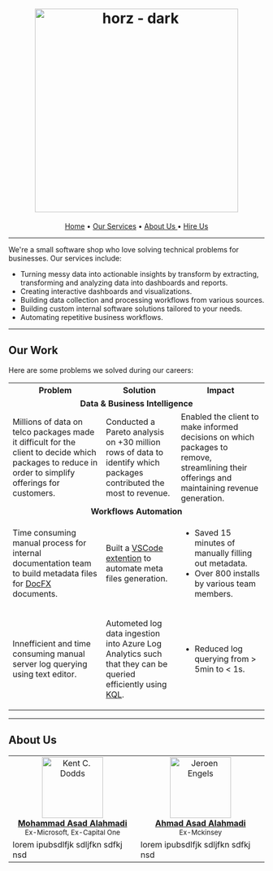 <h1 align="center">
    <a href="https://github.com/EnoTeq">
    <img width="400" alt="horz - dark" src="https://user-images.githubusercontent.com/3461501/227721338-30ce3246-6df4-4f1a-9996-29a4edd5c9dd.png">
    </a>
</h1>

<!-- <div id="badges" align="center">
  <a href="your-linkedin-URL">
    <img src="https://img.shields.io/badge/LinkedIn-blue?style=for-the-badge&logo=linkedin&logoColor=white" alt="LinkedIn Badge"/>
  </a>
  <a href="your-youtube-URL">
    <img src="https://img.shields.io/badge/YouTube-red?style=for-the-badge&logo=youtube&logoColor=white" alt="Youtube Badge"/>
  </a>
  <a href="your-twitter-URL">
    <img src="https://img.shields.io/badge/Twitter-blue?style=for-the-badge&logo=twitter&logoColor=white" alt="Twitter Badge"/>
  </a>
</div> -->


<p align="center">
  <a href="https://warp.dev">Home</a>
  •
 <a href="https://warp.dev/warp-ai">Our Services</a>
  •
  <a href="https://warp.dev/warp-ai">About Us </a>
  •
  <a href="https://warp.dev/blog">Hire Us</a>
</p>

---

We're a small software shop who love solving technical problems for businesses. Our services include:
* Turning messy data into actionable insights by transform by extracting, transforming and analyzing data into dashboards and reports.
* Creating interactive dashboards and visualizations.
* Building data collection and processing workflows from various sources.
* Building custom internal software solutions tailored to your needs.
* Automating repetitive business workflows.

---

## Our Work

Here are some problems we solved during our careers:

<table>
  <tr>
    <th>Problem</th>
    <th>Solution</th>
    <th>Impact</th>
  </tr>
  <tr><td colspan="3" align="center"><b>Data & Business Intelligence</b></td></tr>
<tr>
    <td>Millions of data on telco packages made it difficult for the client to decide which packages to reduce in order to simplify offerings for customers.</td>
<td>Conducted a Pareto analysis on +30 million rows of data to identify which packages contributed the most to revenue.	</td>
<td>Enabled the client to make informed decisions on which packages to remove, streamlining their offerings and maintaining revenue generation.</td>
  </tr>
  <tr><td colspan="3" align="center"><b>Workflows Automation</b></td></tr>
  <tr>
    <td>

Time consuming manual process for internal documentation team to build metadata files for [DocFX](https://dotnet.github.io/docfx/) documents.
</td>
<td>

Built a [VSCode extention](https://marketplace.visualstudio.com/items?itemName=MomoNet.docfx-toc-generator) to automate meta files generation.</td>
<td>

* Saved 15 minutes of manually filling out metadata.
* Over 800 installs by various team members.</td>
  </tr>
  <tr>
    <td>Innefficient and time consuming manual server log querying using text editor.</td>
<td>

Autometed log data ingestion into Azure Log Analytics such that they can be queried efficiently using [KQL](https://learn.microsoft.com/en-us/azure/data-explorer/kusto/query/).</td>
<td>

* Reduced log querying from > 5min to < 1s.</td>
  </tr>
</table>

---

## About Us

<table>
  <tbody>
    <tr>
      <td align="center"><a href="https://github.com/AlahmadiQ8"><img src="https://avatars.githubusercontent.com/u/3461501?v=3?s=100" width="120px;" alt="Kent C. Dodds"/><br /><b>Mohammad Asad Alahmadi</b></a><br /><sub>Ex-Microsoft, Ex-Capital One</sub></td>
      <td align="center"><a href="https://github.com/jfmengels"><img src="https://avatars.githubusercontent.com/u/3869412?v=3?s=100" width="120px;" alt="Jeroen Engels"/><br /><b>Ahmad Asad Alahmadi</b></a><br /><sub>Ex-Mckinsey</sub></td>
    </tr>
    <tr>
      <td>lorem ipubsdlfjk sdljfkn sdfkj nsd </td>
      <td>lorem ipubsdlfjk sdljfkn sdfkj nsd </td>
    </tr>
  </tbody>
</table>

<!-- <div>

  <img src="https://cdn.jsdelivr.net/gh/devicons/devicon/icons/react/react-original.svg" title="React" alt="React" width="40" height="40"/>
  &nbsp;<img src="https://cdn.jsdelivr.net/gh/devicons/devicon/icons/nextjs/nextjs-original.svg" width="40" height="40"/>
  &nbsp;
  <img src="https://github.com/devicons/devicon/blob/master/icons/materialui/materialui-original.svg" title="Material UI" alt="Material UI" width="40" height="40"/>&nbsp;
  <img src="https://github.com/devicons/devicon/blob/master/icons/flutter/flutter-original.svg" title="Flutter" alt="Flutter" width="40" height="40"/>&nbsp;
  <img src="https://github.com/devicons/devicon/blob/master/icons/redux/redux-original.svg" title="Redux" alt="Redux " width="40" height="40"/>&nbsp;
  <img src="https://github.com/devicons/devicon/blob/master/icons/css3/css3-plain-wordmark.svg"  title="CSS3" alt="CSS" width="40" height="40"/>&nbsp;
  <img src="https://github.com/devicons/devicon/blob/master/icons/html5/html5-original.svg" title="HTML5" alt="HTML" width="40" height="40"/>&nbsp;
  <img src="https://github.com/devicons/devicon/blob/master/icons/javascript/javascript-original.svg" title="JavaScript" alt="JavaScript" width="40" height="40"/>&nbsp;
  <img src="https://github.com/devicons/devicon/blob/master/icons/firebase/firebase-plain-wordmark.svg" title="Firebase" alt="Firebase" width="40" height="40"/>&nbsp;
  <img src="https://github.com/devicons/devicon/blob/master/icons/gatsby/gatsby-original.svg" title="Gatsby"  alt="Gatsby" width="40" height="40"/>&nbsp;
  <img src="https://github.com/devicons/devicon/blob/master/icons/mysql/mysql-original-wordmark.svg" title="MySQL"  alt="MySQL" width="40" height="40"/>&nbsp;
  <img src="https://github.com/devicons/devicon/blob/master/icons/nodejs/nodejs-original-wordmark.svg" title="NodeJS" alt="NodeJS" width="40" height="40"/>&nbsp;
  <img src="https://github.com/devicons/devicon/blob/master/icons/amazonwebservices/amazonwebservices-plain-wordmark.svg" title="AWS" alt="AWS" width="40" height="40"/>&nbsp;
  <img src="https://github.com/devicons/devicon/blob/master/icons/git/git-original-wordmark.svg" title="Git" **alt="Git" width="40" height="40"/>
</div> -->

<!--
shields.io

- discord
- youtube: https://img.shields.io/badge/YouTube-red?logo=youtube&logoColor=white&style=for-the-badge
- linedin: https://img.shields.io/badge/LinkedIn-blue?logo=linkedin&logoColor=white&style=for-the-badge
- https://img.shields.io/badge/Twitter-blue?style=for-the-badge&logo=twitter&logoColor=white

technologies

- https://devicon.dev/

good readmes

- https://github.com/ArmynC/ArminC-AutoExec
- https://github.com/CCOSTAN/Home-AssistantConfig/blob/master/README.md
- https://github.com/warpdotdev/Warp
- https://github.com/aregtech/areg-sdk#readme
- https://github.com/create-go-app/cli#readme
- https://github.com/iharsh234/WebApp#readme
- https://github.com/othneildrew/Best-README-Template

Reference

  - https://www.sitepoint.com/github-profile-readme/
 -->

